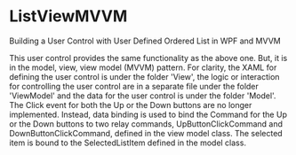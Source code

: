 # ListViewMVVM
Building a User Control with User Defined Ordered List in WPF and MVVM

This user control provides the same functionality as the above one. But, it is in the model, view, view model (MVVM) pattern. For clarity, the XAML for defining the user control is under the folder 'View',  the logic or interaction for controlling the user control are  in a separate file  under the folder 'ViewModel' and the data for the user control is under the folder 'Model'. The Click event for both the Up or the Down buttons are no longer implemented. Instead, data binding is used to bind the Command for the Up or the Down buttons to two relay commands, UpButtonClickCommand and DownButtonClickCommand, defined in the view model class. The selected item is bound to the SelectedListItem defined in the model class.